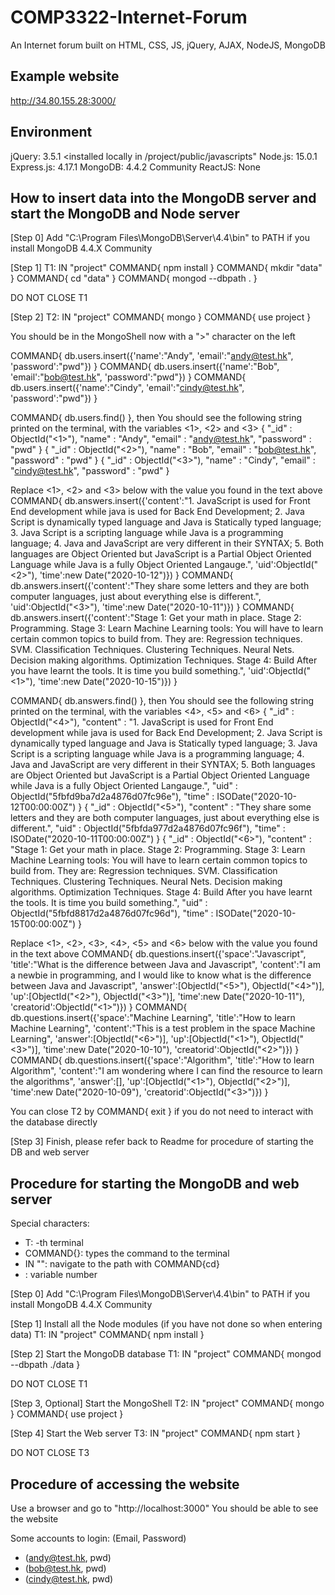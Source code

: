 # COMP3322-Internet-Forum
An Internet forum built on HTML, CSS, JS, jQuery, AJAX, NodeJS, MongoDB


## Example website
http://34.80.155.28:3000/


## Environment
jQuery: 	3.5.1 <installed locally in /project/public/javascripts"
Node.js: 	15.0.1
Express.js:	4.17.1
MongoDB:	4.4.2 Community
ReactJS:	None


## How to insert data into the MongoDB server and start the MongoDB and Node server
[Step 0]
Add "C:\Program Files\MongoDB\Server\4.4\bin" to PATH
if you install MongoDB 4.4.X Community

[Step 1]
T1:
IN "project"
COMMAND{ npm install }
COMMAND{ mkdir "data" }
COMMAND{ cd "data" }
COMMAND{ mongod --dbpath . }

DO NOT CLOSE T1

[Step 2]
T2:
IN "project"
COMMAND{ mongo }
COMMAND{ use project }

You should be in the MongoShell now with a ">" character on the left

COMMAND{ db.users.insert({'name':"Andy", 'email':"andy@test.hk", 'password':"pwd"}) }
COMMAND{ db.users.insert({'name':"Bob", 'email':"bob@test.hk", 'password':"pwd"}) }
COMMAND{ db.users.insert({'name':"Cindy", 'email':"cindy@test.hk", 'password':"pwd"}) }


COMMAND{ db.users.find() }, then
You should see the following string printed on the terminal, with the variables <1>, <2> and <3>
{ "_id" : ObjectId("<1>"), "name" : "Andy", "email" : "andy@test.hk", "password" : "pwd" }
{ "_id" : ObjectId("<2>"), "name" : "Bob", "email" : "bob@test.hk", "password" : "pwd" }
{ "_id" : ObjectId("<3>"), "name" : "Cindy", "email" : "cindy@test.hk", "password" : "pwd" }

Replace <1>, <2> and <3> below with the value you found in the text above
COMMAND{ db.answers.insert({'content':"1. JavaScript is used for Front End development while java is used for Back End Development; 2. Java Script is dynamically typed language and Java is Statically typed language; 3. Java Script is a scripting language while Java is a programming language; 4. Java and JavaScript are very different in their SYNTAX; 5. Both languages are Object Oriented but JavaScript is a Partial Object Oriented Language while Java is a fully Object Oriented Langauge.", 'uid':ObjectId("<2>"), 'time':new Date("2020-10-12")}) }
COMMAND{ db.answers.insert({'content':"They share some letters and they are both computer languages, just about everything else is different.", 'uid':ObjectId("<3>"), 'time':new Date("2020-10-11")}) }
COMMAND{ db.answers.insert({'content':"Stage 1: Get your math in place. Stage 2: Programming. Stage 3: Learn Machine Learning tools: You will have to learn certain common topics to build from. They are: Regression techniques. SVM. Classification Techniques. Clustering Techniques. Neural Nets. Decision making algorithms. Optimization Techniques. Stage 4: Build After you have learnt the tools. It is time you build something.", 'uid':ObjectId("<1>"), 'time':new Date("2020-10-15")}) }


COMMAND{ db.answers.find() }, then
You should see the following string printed on the terminal, with the variables <4>, <5> and <6>
{ "_id" : ObjectId("<4>"), "content" : "1. JavaScript is used for Front End development while java is used for Back End Development; 2. Java Script is dynamically typed language and Java is Statically typed language; 3. Java Script is a scripting language while Java is a programming language; 4. Java and JavaScript are very different in their SYNTAX; 5. Both languages are Object Oriented but JavaScript is a Partial Object Oriented Language while Java is a fully Object Oriented Langauge.", "uid" : ObjectId("5fbfd9ba7d2a4876d07fc96e"), "time" : ISODate("2020-10-12T00:00:00Z") }
{ "_id" : ObjectId("<5>"), "content" : "They share some letters and they are both computer languages, just about everything else is different.", "uid" : ObjectId("5fbfda977d2a4876d07fc96f"), "time" : ISODate("2020-10-11T00:00:00Z") }
{ "_id" : ObjectId("<6>"), "content" : "Stage 1: Get your math in place. Stage 2: Programming. Stage 3: Learn Machine Learning tools: You will have to learn certain common topics to build from. They are: Regression techniques. SVM. Classification Techniques. Clustering Techniques. Neural Nets. Decision making algorithms. Optimization Techniques. Stage 4: Build After you have learnt the tools. It is time you build something.", "uid" : ObjectId("5fbfd8817d2a4876d07fc96d"), "time" : ISODate("2020-10-15T00:00:00Z") }

Replace <1>, <2>, <3>, <4>, <5> and <6> below with the value you found in the text above
COMMAND{ db.questions.insert({'space':"Javascript", 'title':"What is the difference between Java and Javascript", 'content':"I am a newbie in programming, and I would like to know what is the difference between Java and Javascript", 'answer':[ObjectId("<5>"), ObjectId("<4>")], 'up':[ObjectId("<2>"), ObjectId("<3>")], 'time':new Date("2020-10-11"), 'creatorid':ObjectId("<1>")}) }
COMMAND{ db.questions.insert({'space':"Machine Learning", 'title':"How to learn Machine Learning", 'content':"This is a test problem in the space Machine Learning", 'answer':[ObjectId("<6>")], 'up':[ObjectId("<1>"), ObjectId("<3>")], 'time':new Date("2020-10-10"), 'creatorid':ObjectId("<2>")}) }
COMMAND{ db.questions.insert({'space':"Algorithm", 'title':"How to learn Algorithm", 'content':"I am wondering where I can find the resource to learn the algorithms", 'answer':[], 'up':[ObjectId("<1>"), ObjectId("<2>")], 'time':new Date("2020-10-09"), 'creatorid':ObjectId("<3>")}) }


You can close T2 by COMMAND{ exit } if you do not need to interact with the database directly

[Step 3]
Finish, please refer back to Readme for procedure of starting the DB and web server


## Procedure for starting the MongoDB and web server
Special characters:
* T<number>: <number>-th terminal
* COMMAND{<string>}: types the command <string> to the terminal
* IN "<path>": navigate to the path <path> with COMMAND{cd}
* <number>: variable number

[Step 0]
Add "C:\Program Files\MongoDB\Server\4.4\bin" to PATH
if you install MongoDB 4.4.X Community
		
[Step 1] Install all the Node modules (if you have not done so when entering data)
T1:
IN "project"
COMMAND{ npm install }
		
[Step 2] Start the MongoDB database
T1:
IN "project"
COMMAND{ mongod --dbpath ./data }

DO NOT CLOSE T1

[Step 3, Optional] Start the MongoShell
T2:
IN "project"
COMMAND{ mongo }
COMMAND{ use project }

[Step 4] Start the Web server
T3:
IN "project"
COMMAND{ npm start }
		
DO NOT CLOSE T3


## Procedure of accessing the website
Use a browser and go to "http://localhost:3000"
You should be able to see the website

Some accounts to login:
(Email, Password)
* (andy@test.hk, pwd)
* (bob@test.hk, pwd)
* (cindy@test.hk, pwd)